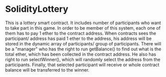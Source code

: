 # SolidityLottery
This is a lottery smart contract. It includes number of participants who want to take part in this game. In order to be member of this system, each one of them
has to pay 1 ether to the contract address. When contracts sees the participant/ address has paid 1 ether to the address, his address will be stored in the dynamic 
array of participants/ group of participants. There will be a "manager" who has the right to run getBalance() to find out what is the total ether, which has been collected
in the contract address. He also has right to run selectWinner(), which will randomly select the address from the participants. Finally, that selected participant will receive or 
whole contract balance will be transferred to the winner.
